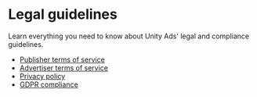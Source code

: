 # Legal guidelines
Learn everything you need to know about Unity Ads' legal and compliance guidelines.

* [Publisher terms of service](LegalPublisherToS.md)
* [Advertiser terms of service](LegalAdvertiserToS.md)
* [Privacy policy](LegalPrivacy.md)
* [GDPR compliance](LegalGdpr.md)
